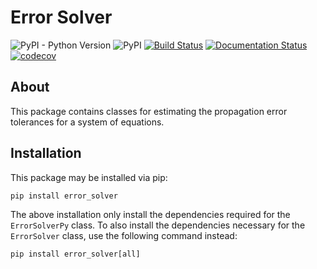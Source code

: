 # Error Solver

![PyPI - Python Version](https://img.shields.io/pypi/pyversions/error_solver.svg)
![PyPI](https://img.shields.io/pypi/v/error_solver.svg)
[![Build Status](https://travis-ci.com/mpewsey/error_solver.svg?branch=master)](https://travis-ci.com/mpewsey/error_solver)
[![Documentation Status](https://readthedocs.org/projects/error-solver/badge/?version=latest)](https://error-solver.readthedocs.io/en/latest/?badge=latest)
[![codecov](https://codecov.io/gh/mpewsey/error_solver/branch/master/graph/badge.svg)](https://codecov.io/gh/mpewsey/error_solver)

## About

This package contains classes for estimating the propagation error tolerances
for a system of equations.

## Installation

This package may be installed via pip:

```
pip install error_solver
```

The above installation only install the dependencies required for the
`ErrorSolverPy` class. To also install the dependencies necessary for the
`ErrorSolver` class, use the following command instead:

```
pip install error_solver[all]
```
